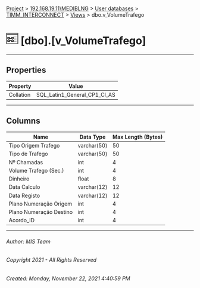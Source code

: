 #### 

[Project](../../../../index.md) > [192.168.19.11\\MEDIBLNG](../../../index.md) > [User databases](../../index.md) > [TIMM_INTERCONNECT](../index.md) > [Views](Views.md) > dbo.v_VolumeTrafego

# ![Views](../../../../Images/View32.png) [dbo].[v_VolumeTrafego]

---

## <a name="#properties"></a>Properties

| Property | Value |
|---|---|
| Collation | SQL_Latin1_General_CP1_CI_AS |


---

## <a name="#columns"></a>Columns

| Name | Data Type | Max Length (Bytes) |
|---|---|---|
| Tipo Origem Trafego | varchar(50) | 50 |
| Tipo de Trafego | varchar(50) | 50 |
| Nº Chamadas | int | 4 |
| Volume Trafego (Sec.) | int | 4 |
| Dinheiro | float | 8 |
| Data Calculo | varchar(12) | 12 |
| Data Registo | varchar(12) | 12 |
| Plano Numeração Origem | int | 4 |
| Plano Numeração Destino | int | 4 |
| Acordo_ID | int | 4 |


---

###### Author:  MIS Team

###### Copyright 2021 - All Rights Reserved

###### Created: Monday, November 22, 2021 4:40:59 PM

